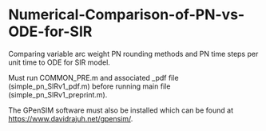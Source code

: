 # Numerical-Comparison-of-PN-vs-ODE-for-SIR

Comparing variable arc weight PN rounding methods and PN time steps per unit time to ODE for SIR model.

Must run COMMON_PRE.m and associated _pdf file (simple_pn_SIRv1_pdf.m) before running main file (simple_pn_SIRv1_preprint.m).

The GPenSIM software must also be installed which can be found at https://www.davidrajuh.net/gpensim/.
